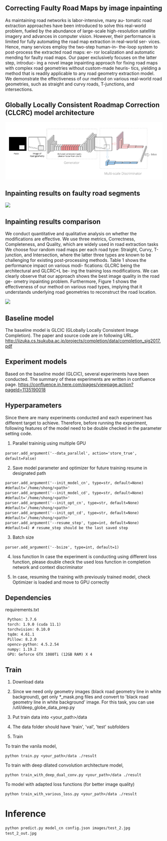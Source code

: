 ## Correcting Faulty Road Maps by image inpainting

As maintaining road networks is labor-intensive, many au-
tomatic road extraction approaches have been introduced to
solve this real-world problem, fueled by the abundance of
large-scale high-resolution satellite imagery and advances in
computer vision. However, their performance is limited for
fully automating the road map extraction in real-world ser-
vices. Hence, many services employ the two-step human-in-
the-loop system to post-process the extracted road maps: er-
ror localization and automatic mending for faulty road maps.
Our paper exclusively focuses on the latter step, introduc-
ing a novel image inpainting approach for fixing road maps
with complex road geometries without custom-made heuris-
tics, yielding a method that is readily applicable to any road
geometry extraction model. We demonstrate the effectiveness
of our method on various real-world road geometries, such as
straight and curvy roads, T-junctions, and intersections.

## Globally Locally Consistent Roadmap Correction (CLCRC) model architecture 

![plot](./figures/extended_GLCIC_architecture.png)


## Inpainting results on faulty road segments 
<img src="https://github.com/SoojungHong/image_inpainting_model_for_lane_geomery_discovery/assets/17648100/4ae43d85-ee43-479a-b2d3-e212d55482dc" width="500" />

## Inpainting results comparison 

We conduct quantitative and qualitative analysis on whether the modifications are effective. We
use three metrics, Correctness, Completeness, and Quality,
which are widely used in road extraction tasks We choose four random road maps per
each road type: Straight, Curvy, T-junction, and Intersection,
where the latter three types are known to be challenging for
existing post-processing methods. 
Table 1 shows the performance impact on various modi-
fications: GLCRC being the architectural and GLCRC+L be-
ing the training loss modifications. We can clearly observe
that our approach shows the best image quality in the road ge-
ometry inpainting problem. Furthermore, Figure 1 shows the
effectiveness of our method on various road types, implying that it understands underlying road geometries to reconstruct
the road location.

<img src="https://github.com/SoojungHong/image_inpainting_model_for_lane_geomery_discovery/assets/17648100/dd4e2c27-acc4-4b70-a5ab-dad8a87417b2" width="400" />


## Baseline model
The baseline model is GLCIC (GLobally Locally Consistent Image Completion). The paper and source code are in following URL. 
http://iizuka.cs.tsukuba.ac.jp/projects/completion/data/completion_sig2017.pdf


## Experiment models 
Based on the baseline model (GLCIC), several experiments have been conducted. The summary of these experiments are written in confluence page.
https://confluence.in.here.com/pages/viewpage.action?pageId=1135190018


## Hyperparameters
Since there are many experiments conducted and each experiment has different target to achieve. Therefore, before running the experiment, following features of the model need to be double checked in the parameter setting code.

1. Parallel traininig using multiple GPU
   
```parser.add_argument('--data_parallel', action='store_true', default=False) ```


2. Save model parameter and optimizer for future training resume in designated path
 ```
parser.add_argument('--init_model_cn', type=str, default=None) #default='/home/shong/<path>'
parser.add_argument('--init_model_cd', type=str, default=None) #default='/home/shong/<path>'
parser.add_argument('--init_opt_cn', type=str, default=None) #default='/home/shong/<path>'
parser.add_argument('--init_opt_cd', type=str, default=None) #default='/home/shong/<path>'
parser.add_argument('--resume_step', type=int, default=None) #default=4) # resume_step should be the last saved step
 ```

3. Batch size
   
 ```parser.add_argument('--bsize', type=int, default=1) ```


4. loss function 
In case the experiment is conducting using different loss function, please double check the used loss function in completion network and context discriminator


5. In case, resuming the training with previously trained model, check Optimizer is loaded and move to GPU correctly
  
## Dependencies
  requirements.txt
   ```
    Python: 3.7.6
    torch: 1.9.0 (cuda 11.1)
    torchvision: 0.10.0
    tqdm: 4.61.1
    Pillow: 8.2.0
    opencv-python: 4.5.2.54
    numpy: 1.19.2
    GPU: Geforce GTX 1080Ti (12GB RAM) X 4
 ```
  
## Train 
  
  1. Download data
  
  2. Since we need only geometry images (black road geometry line in white background), get only *_mask.png files and convert to 'black road geometry line in white background' image. For this task, you can use /util/deep_globe_data_prep.py 
  
  3. Put train data into <your_path>/data
  
  4. The data folder should have 'train', 'val', 'test' subfolders
  
  5. Train 
  
  To train the vanila model, 
  
    python train.py <your_path>/data ./result
  
  To train with deep dilated convolution architecture model, 
  
    python train_with_deep_dual_conv.py <your_path>/data ./result
  
  To model with adapted loss functions (for better image quality)
  
    python train_with_various_loss.py <your_path>/data ./result
 
  
# Inference
  
  ```python predict.py model_cn config.json images/test_2.jpg test_2_out.jpg```

